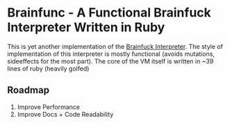 # Brainfunc - A Functional Brainfuck Interpreter Written in Ruby

This is yet another implementation of the [Brainfuck Interpreter](https://en.wikipedia.org/wiki/Brainfuck). The style of implementation of this interpreter is mostly functional (avoids mutations, sideeffects for the most part). The core of the VM itself is written in ~39 lines of ruby (heavily golfed)

## Roadmap

1. Improve Performance
2. Improve Docs + Code Readability
